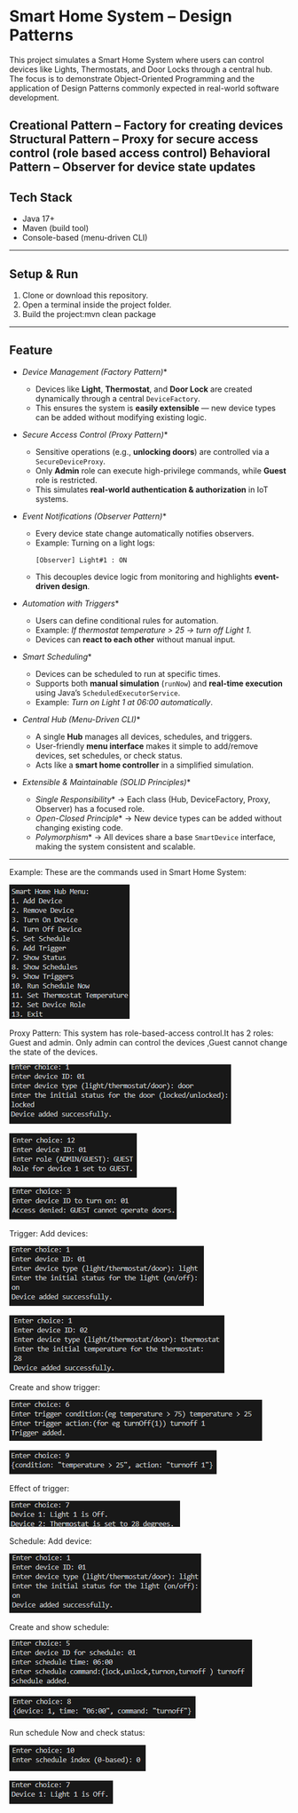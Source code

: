 # Smart Home System – Design Patterns 
This project simulates a Smart Home System where users can control devices like Lights, Thermostats, and Door Locks through a central hub.  
The focus is to demonstrate Object-Oriented Programming and the application of Design Patterns commonly expected in real-world software development.

Creational Pattern – Factory for creating devices  
Structural Pattern – Proxy for secure access control (role based access control)
Behavioral Pattern – Observer for device state updates  
---
## Tech Stack
- Java 17+
- Maven (build tool)
- Console-based (menu-driven CLI)
---
## Setup & Run
1. Clone or download this repository.
2. Open a terminal inside the project folder.
3. Build the project:mvn clean package

---

## Feature

- *Device Management (Factory Pattern)**  
  - Devices like **Light**, **Thermostat**, and **Door Lock** are created dynamically through a central `DeviceFactory`.  
  - This ensures the system is **easily extensible** — new device types can be added without modifying existing logic.

- *Secure Access Control (Proxy Pattern)**  
  - Sensitive operations (e.g., **unlocking doors**) are controlled via a `SecureDeviceProxy`.  
  - Only **Admin** role can execute high-privilege commands, while **Guest** role is restricted.  
  - This simulates **real-world authentication & authorization** in IoT systems.

- *Event Notifications (Observer Pattern)**  
  - Every device state change automatically notifies observers.  
  - Example: Turning on a light logs:  
    ```
    [Observer] Light#1 : ON
    ```  
  - This decouples device logic from monitoring and highlights **event-driven design**.

- *Automation with Triggers**  
  - Users can define conditional rules for automation.  
  - Example: *If thermostat temperature > 25 → turn off Light 1*.  
  - Devices can **react to each other** without manual input.

- *Smart Scheduling**  
  - Devices can be scheduled to run at specific times.  
  - Supports both **manual simulation** (`runNow`) and **real-time execution** using Java’s `ScheduledExecutorService`.  
  - Example: *Turn on Light 1 at 06:00 automatically*.

- *Central Hub (Menu-Driven CLI)**  
  - A single **Hub** manages all devices, schedules, and triggers.  
  - User-friendly **menu interface** makes it simple to add/remove devices, set schedules, or check status.  
  - Acts like a **smart home controller** in a simplified simulation.

- *Extensible & Maintainable (SOLID Principles)**  
  - *Single Responsibility** → Each class (Hub, DeviceFactory, Proxy, Observer) has a focused role.  
  - *Open-Closed Principle** → New device types can be added without changing existing code.  
  - *Polymorphism** → All devices share a base `SmartDevice` interface, making the system consistent and scalable.

---
Example:
These are the commands used in Smart Home System:



![image alt](https://github.com/Sangeethagithu/EI-smartHomeSystem/blob/ffc5e9b8a7d51d2c4fbfd41d9e7417c58ebd20f5/Screenshot%202025-09-30%20212245.png)

Proxy Pattern:
This system has role-based-access control.It has 2 roles: Guest and admin.
Only admin can control the devices ,Guest cannot change the state of the devices.

![image alt](https://github.com/Sangeethagithu/EI-smartHomeSystem/blob/18632a76e843a98577075c99be5a3dfc795aeafa/Screenshot%202025-09-30%20211544.png)


![image alt](https://github.com/Sangeethagithu/EI-smartHomeSystem/blob/5e7bbadc05a57af655cafe21efddb7c40a492d6e/Screenshot%202025-09-30%20211624.png)



![image alt](https://github.com/Sangeethagithu/EI-smartHomeSystem/blob/6fa6a77165c295f7bcf11979ce17b21f26f14e17/Screenshot%202025-09-30%20211701.png)

Trigger:
Add devices:



 ![image alt](https://github.com/Sangeethagithu/EI-smartHomeSystem/blob/99da8b91fbf129fbee94d05e93cf177094d69e1a/Screenshot%202025-09-30%20220222.png)


 
  ![image alt](https://github.com/Sangeethagithu/EI-smartHomeSystem/blob/947608d9ee1146c953992410e88ac8cafe86faff/Screenshot%202025-09-30%20220245.png)
 
Create  and show trigger:


 ![image alt](https://github.com/Sangeethagithu/EI-smartHomeSystem/blob/91290b6ba4882f18e10ea20209fd39e973c44fee/Screenshot%202025-09-30%20220311.png)

 
  ![image alt](https://github.com/Sangeethagithu/EI-smartHomeSystem/blob/9be83b420b4b6298a98c8d1fce85f349890c7e90/Screenshot%202025-09-30%20220328.png)
 
Effect of trigger:


 ![image alt](https://github.com/Sangeethagithu/EI-smartHomeSystem/blob/ae60629390be94511a6c88135416826c19eab423/Screenshot%202025-09-30%20220349.png)
 

Schedule:
Add device:

 ![image alt](https://github.com/Sangeethagithu/EI-smartHomeSystem/blob/dd7a0e3a44990002db685fafba2fd203f529e8d3/Screenshot%202025-09-30%20220855.png)


 
Create and show schedule:



  ![image alt](https://github.com/Sangeethagithu/EI-smartHomeSystem/blob/833572bfe1e1ad6e1dbab93f7ea2c7099b6cd638/Screenshot%202025-09-30%20220925.png)

  

 ![image alt](https://github.com/Sangeethagithu/EI-smartHomeSystem/blob/0bf33d5bd278b7a7362e2bbc87b2e0c081ab26ba/Screenshot%202025-09-30%20220953.png)
 
 
Run schedule Now and check status:


 ![image alt](https://github.com/Sangeethagithu/EI-smartHomeSystem/blob/74acb0aea5bfcfab8b825b36af8c8d0d891b1eb0/Screenshot%202025-09-30%20221022.png)


  ![image alt](https://github.com/Sangeethagithu/EI-smartHomeSystem/blob/8b2e7ab9c47d89ca0ddeb0c241334a359009d4b9/Screenshot%202025-09-30%20221051.png)
 






